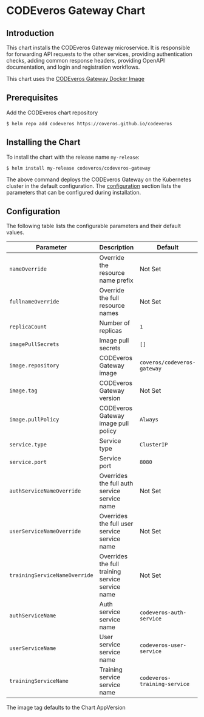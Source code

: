 # CODEveros Gateway Chart

## Introduction

This chart installs the CODEveros Gateway microservice. It is responsible for forwarding API requests to the other services,
providing authentication checks, adding common response headers, providing OpenAPI documentation, and login and registration 
workflows.

This chart uses the [CODEveros Gateway Docker Image](https://hub.docker.com/r/coveros/codeveros-gateway)


## Prerequisites

Add the CODEveros chart repository

```shell script
$ helm repo add codeveros https://coveros.github.io/codeveros
```

## Installing the Chart

To install the chart with the release name `my-release`:

```shell script
$ helm install my-release codeveros/codeveros-gateway
```

The above command deploys the CODEveros Gateway on the Kubernetes cluster in the default configuration. 
The [configuration](#configuration) section lists the parameters that can be configured during installation.

## Configuration

The following table lists the configurable parameters and their default values.

| Parameter                      | Description                                  | Default                                  |
| ------------------------------ | -------------------------------------------- | ---------------------------------------  |
| `nameOverride`                 | Override the resource name prefix            | Not Set                                  |
| `fullnameOverride`             | Override the full resource names             | Not Set                                  |
| `replicaCount`                 | Number of replicas                           | `1`                                      |
| `imagePullSecrets`             | Image pull secrets                           | `[]`                                     |
| `image.repository`             | CODEveros Gateway image                      | `coveros/codeveros-gateway`              |
| `image.tag`                    | CODEveros Gateway version                    | Not Set                                  |
| `image.pullPolicy`             | CODEveros Gateway image pull policy          | `Always`                                 |
| `service.type`                 | Service type                                 | `ClusterIP`                              |
| `service.port`                 | Service port                                 | `8080`                                   |
| `authServiceNameOverride`      | Overrides the full auth service service name | Not Set                                  |
| `userServiceNameOverride`      | Overrides the full user service service name | Not Set                                  |
| `trainingServiceNameOverride`  | Overrides the full training service service name | Not Set                              |
| `authServiceName`              | Auth service service name                    | `codeveros-auth-service`                 |
| `userServiceName`              | User service service name                    | `codeveros-user-service`                 |
| `trainingServiceName`          | Training service service name                | `codeveros-training-service`             |

The image tag defaults to the Chart AppVersion

